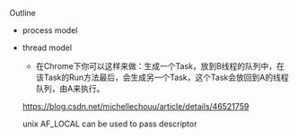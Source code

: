 Outline
- process model
- thread model
  - 在Chrome下你可以这样来做：生成一个Task，放到B线程的队列中，在该Task的Run方法最后，会生成另一个Task，这个Task会放回到A的线程队列，由A来执行。
  
  
  https://blog.csdn.net/michellechouu/article/details/46521759
  
  
  unix AF_LOCAL can be used to pass descriptor
